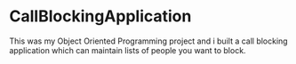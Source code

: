 # CallBlockingApplication
This was my Object Oriented Programming project and i built a call blocking application which can maintain lists of people you want to block. 
